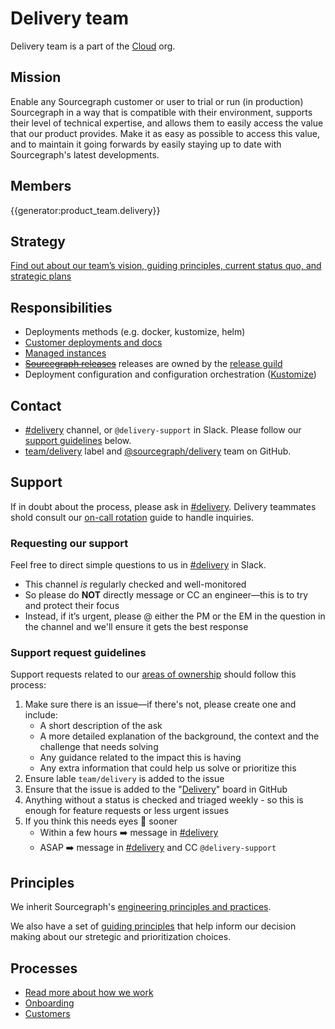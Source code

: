 # Delivery team

Delivery team is a part of the [Cloud](../index.md) org.

## Mission

Enable any Sourcegraph customer or user to trial or run (in production) Sourcegraph in a way that is compatible with their environment, supports their level of technical expertise, and allows them to easily access the value that our product provides. Make it as easy as possible to access this value, and to maintain it going forwards by easily staying up to date with Sourcegraph's latest developments.

## Members

{{generator:product_team.delivery}}

## Strategy

[Find out about our team’s vision, guiding principles, current status quo, and strategic plans](../../../../../strategy-goals/strategy/cloud/delivery/index.md)

## Responsibilities

- Deployments methods (e.g. docker, kustomize, helm)
- [Customer deployments and docs](https://docs.sourcegraph.com/admin/install)
- [Managed instances](./managed/index.md)
- ~~[Sourcegraph releases](../../process/releases/index.md)~~ releases are owned by the [release guild](../../process/releases/release_guild)
- Deployment configuration and configuration orchestration ([Kustomize](https://docs.sourcegraph.com/admin/install/kubernetes))

## Contact

- [#delivery](https://sourcegraph.slack.com/archives/C02E4HE42BX) channel, or `@delivery-support` in Slack. Please follow our [support guidelines](#support-request-guidelines) below.
- [team/delivery](https://github.com/sourcegraph/sourcegraph/labels/team%2Fdelivery) label and [@sourcegraph/delivery](https://github.com/orgs/sourcegraph/teams/delivery) team on GitHub.

## Support

If in doubt about the process, please ask in [#delivery](https://sourcegraph.slack.com/archives/C02E4HE42BX). Delivery teammates shold consult our [on-call rotation](./processes#on-call-rotation) guide to handle inquiries.

### Requesting our support

Feel free to direct simple questions to us in [#delivery](https://sourcegraph.slack.com/archives/C02E4HE42BX) in Slack.

- This channel _is_ regularly checked and well-monitored
- So please do **NOT** directly message or CC an engineer—this is to try and protect their focus
- Instead, if it’s urgent, please @ either the PM or the EM in the question in the channel and we'll ensure it gets the best response

### Support request guidelines

Support requests related to our [areas of ownership](index.md#responsibilities) should follow this process:

1. Make sure there is an issue—if there's not, please create one and include:
   - A short description of the ask
   - A more detailed explanation of the background, the context and the challenge that needs solving
   - Any guidance related to the impact this is having
   - Any extra information that could help us solve or prioritize this
2. Ensure lable `team/delivery` is added to the issue
3. Ensure that the issue is added to the "[Delivery](https://github.com/orgs/sourcegraph/projects/205)" board in GitHub
4. Anything without a status is checked and triaged weekly - so this is enough for feature requests or less urgent issues
5. If you think this needs eyes 👀 sooner
   - Within a few hours ➡️ message in [#delivery](https://sourcegraph.slack.com/archives/C02E4HE42BX)
   - ASAP ➡️ message in [#delivery](https://sourcegraph.slack.com/archives/C02E4HE42BX) and CC `@delivery-support`

<!-- ## Growth plan

TODO

## Tech stack

TODO-->

## Principles

We inherit Sourcegraph's [engineering principles and practices](../../process/principles-and-practices.md).

We also have a set of [guiding principles](../../../../../strategy-goals/strategy/cloud/delivery/index.md#guiding-principles) that help inform our decision making about our stretegic and prioritization choices.

## Processes

- [Read more about how we work](processes.md)
- [Onboarding](onboarding.md)
- [Customers](customers/index.md)
